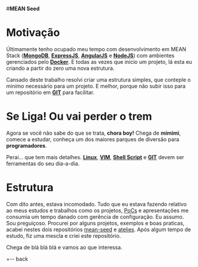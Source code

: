 #**MEAN Seed**

**Motivação**
=============

Últimamente tenho ocupado meu tempo com desenvolvimento em MEAN Stack ([**MongoDB**](https://www.mongodb.org), [**ExpressJS**](http://expressjs.com), [**AngularJS**](https://angularjs.org) e [**NodeJS**](https://nodejs.org/)) com ambientes gerenciados pelo [**Docker**](https://www.docker.com). E todas as vezes que inicio um projeto, lá esta eu criando a partir do zero uma nova estrutura.

Cansado deste trabalho resolvi criar uma estrutura simples, que conteple o minímo necessário para um projeto. E melhor, porque não subir isso para um repositório em [**GIT**](http://git-scm.com) para facilitar.


Se Liga! Ou vai perder o **trem**
=================================

Agora se você não sabe do que se trata, **chora boy!** Chega de **mimimi**, comece a estudar, conheça um dos maiores parques de diversão para **programadores**.

Perai... que tem mais detalhes. [**Linux**](http://pt.wikipedia.org/wiki/Linux), [**VIM**](http://www.vim.org), [**Shell Script**](http://pt.wikipedia.org/wiki/Shell_script) e  [**GIT**](http://git-scm.com) devem ser ferramentas do seu dia-a-dia.

**Estrutura**
=============
Com dito antes, estava incomodado. Tudo que eu estava fazendo relativo ao meus estudos e trabalhos como os projetos, [PoCs](http://pt.wikipedia.org/wiki/Prova_de_conceito) e apresentações me consumia um tempo danado com gerência de configuração. Eu assumo. Sou preguiçoso. Procurei por alguns projetos, exemplos e boas praticas, acabei nestes dois repositórios [mean-seed](https://github.com/suissa/mean-seed)  e [atelies](https://github.com/giggio/atelies). Após algum tempo de estudo, fiz uma mescla e criei este repositório.

Chega de blá blá blá  e vamos ao que interessa.

+-- back

	


